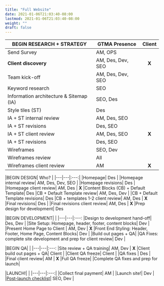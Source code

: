 ```yaml
---
title: "Full Website"
date: 2021-01-06T21:03:40-08:00
lastmod: 2021-01-06T21:03:40-08:00
weight: ""
draft: false
---
```


|BEGIN RESEARCH + STRATEGY| GTMA Presence | Client
|---|---|:---:
|Send Survey| AM, OPS|
| __Client discovery__ | AM, Des, Dev, SEO | __X__
|Team kick-off| AM, Des, Dev, SEO |
|Keyword research| SEO |
|Information architecture & Sitemap (IA)| SEO, Des |
|Style tiles (ST)| Des |
|IA + ST internal review| AM, Des, SEO |
|IA + ST revisions| Des, SEO |
|IA + ST client review| AM, Des, SEO | __X__
|IA + ST revisions| Des, SEO |
|Wireframes | SEO, Dev |
|Wireframes review| All |
|Wireframes client review| AM | __X__

|BEGIN DESIGN| Who? |
|---|---|:---:|
|Homepage| Des |
|Homepage internal review| AM, Des, Dev, SEO |
|Homepage revisions| Des |
|Homepage client review| AM, Des | __X__
|Content Blocks (CB) + Default Template| Des
|CB + Default Template review| AM, Des, Dev |
|CB + Default Template revisions| Des
|CB + templates 1-2 client review| AM, Des | __X__
|Final revisions| Des |
|Final revisions client review| AM, Des | __X__
|Prep design for development| Des

|BEGIN DEVELOPMENT| |
|---|---|:---:
|Design to development hand-off| Des, Dev |
|Site Setup: Homepage, header, footer, content blocks| Dev |
|Present Home Page to Client | AM, Dev | __X__
|Front End Styling: Header, Footer, Home Page, Content Blocks| Dev |
|Build out pages + QA|
|QA Fixes: complete site development and prep for client review| Dev |

|BEGIN QA| |
|---|---|:---:
|Site review + QA training| AM, Dev | __X__
|Client build out pages + QA| Client |
|Client QA freeze| Client |
|QA fixes | Des |
|Final client review| AM | __X__
|Full QA freeze|
|Complete QA fixes and prep for launch|

|LAUNCH!| |
|---|---|:---:|
|Collect final payment| AM |
|Launch site!| Dev |
|[Post-launch checklist](/web-division/post-launch/)| SEO, Dev |
